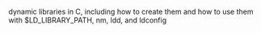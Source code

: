 dynamic libraries in C, including how to create them and how to use them with $LD_LIBRARY_PATH, nm, ldd, and ldconfig
